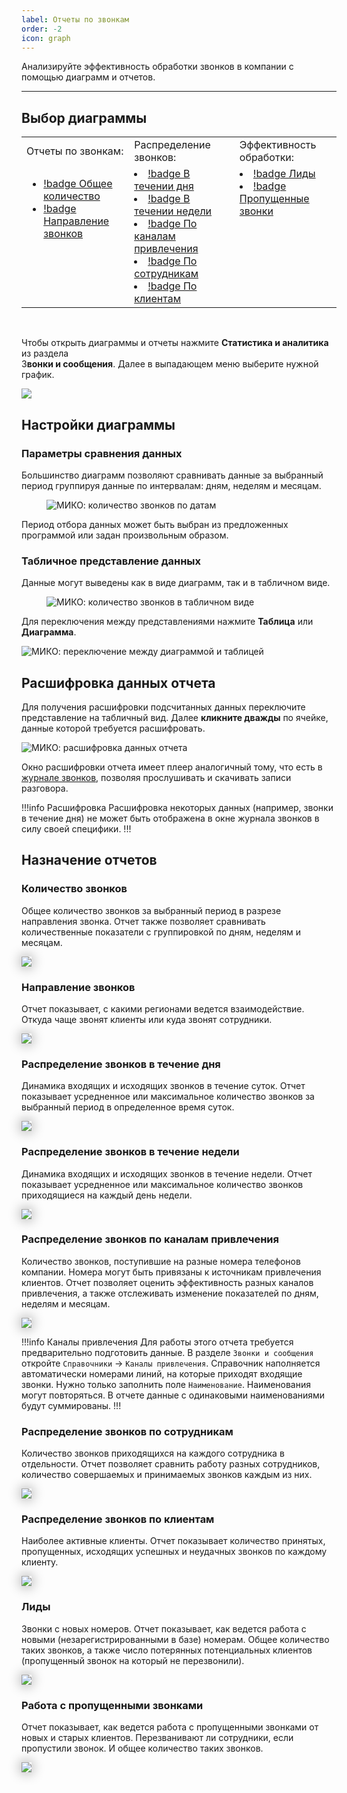 ```yaml
---
label: Отчеты по звонкам
order: -2
icon: graph
---
```


Анализируйте эффективность обработки звонков в компании с помощью диаграмм и отчетов.

---

## Выбор диаграммы

<table>
  <tr>
    <td style="border: none">Отчеты по звонкам:</td>
    <td style="border: none">Распределение звонков:</td>
    <td style="border: none">Эффективность обработки:</td>
  </tr>
  <tr>
    <td valign="top" style="border: none; margin: 0">

- [!badge Общее количество](#количество-звонков)
- [!badge Направление звонков](#направление-звонков)
    </td>
    <td valign="top" style="border: none">
- [!badge В течении дня](#распределение-звонков-в-течение-дня)
- [!badge В течении недели](#распределение-звонков-в-течение-недели)
- [!badge По каналам привлечения](#распределение-звонков-по-каналам-привлечения)
- [!badge По сотрудникам](#распределение-звонков-по-сотрудникам)
- [!badge По клиентам](#распределение-звонков-по-клиентам)
    </td>
    <td valign="top">
- [!badge Лиды](#лиды)
- [!badge Пропущенные звонки](#работа-с-пропущенными-звонками)
    </td>
  </tr>
</table>
<br>

Чтобы открыть диаграммы и отчеты нажмите **Статистика и аналитика** из раздела<br>
З**вонки и сообщения**. Далее в выпадающем меню выберите нужной график.

![](~/assets/journal/report-selection.png)

## Настройки диаграммы

### Параметры сравнения данных

Большинство диаграмм позволяют сравнивать данные за выбранный период группируя данные по интервалам: дням, неделям и
месяцам.

<figure class="content-center">
  <img class="miko-shadow img-zoomable"
  src="/assets/journal/data-comparation_0.png"
  srcset="/assets/journal/data-comparation_0_prev.png 1x, /assets/journal/data-comparation_0.png 2x"
  alt="МИКО: количество звонков по датам"
  />
</figure>

Период отбора данных может быть выбран из предложенных программой или задан произвольным образом.

### Табличное представление данных

Данные могут выведены как в виде диаграмм, так и в табличном виде.

<figure class="content-center">
  <img class="miko-shadow img-zoomable"
  src="/assets/journal/diag-table_0.png"
  srcset="/assets/journal/diag-table_0_prev.png 1x, /assets/journal/diag-table_0.png 2x"
  alt="МИКО: количество звонков в табличном виде"
  />
</figure>

Для переключения между представлениями нажмите **Таблица** или **Диаграмма**.

<img class="miko-shadow play-on-hover"  
    src="/assets/journal/perekluch_diag_tabl.gif"
    alt="МИКО: переключение между диаграммой и таблицей"
/>

## Расшифровка данных отчета

Для получения расшифровки подсчитанных данных переключите представление на табличный вид. Далее **кликните дважды** по
ячейке, данные которой требуется расшифровать.

<img class="miko-shadow play-on-hover"  
    src="/assets/journal/rasshifrovka.gif"
    alt="МИКО: расшифровка данных отчета"
/>

Окно расшифровки отчета имеет плеер аналогичный тому, что есть в
<a href='/user-guides/journal/calls-and-records#записи-разговора' target="_blank">журнале звонков</a>,
 позволяя прослушивать и скачивать записи разговора.

!!!info Расшифровка
Расшифровка некоторых данных (например, звонки в течение дня) не может быть отображена в окне журнала звонков в силу
своей специфики.
!!!

## Назначение отчетов

### Количество звонков

Общее количество звонков за выбранный период в разрезе направления звонка. Отчет также позволяет сравнивать
количественные показатели с группировкой по дням, неделям и месяцам.

[<img src="/assets/journal/call-count-preview.png" style="box-shadow: 0 0 20px 0 grey">](~/assets/journal/call-count.png)

### Направление звонков

Отчет показывает, с какими регионами ведется взаимодействие. Откуда чаще звонят клиенты или куда звонят сотрудники.

[<img src="/assets/journal/call-direction-preview.png" style="box-shadow: 0 0 20px 0 grey">](~/assets/journal/call-direction.png)

### Распределение звонков в течение дня

Динамика входящих и исходящих звонков в течение суток. Отчет показывает усредненное или максимальное количество звонков
за выбранный период в определенное время суток.

[<img src="/assets/journal/call-in-day-preview.png" style="box-shadow: 0 0 20px 0 grey">](~/assets/journal/call-in-day.png)

### Распределение звонков в течение недели

Динамика входящих и исходящих звонков в течение недели. Отчет показывает усредненное или максимальное количество звонков
приходящиеся на каждый день недели.

[<img src="/assets/journal/call-in-week-preview.png" style="box-shadow: 0 0 20px 0 grey">](~/assets/journal/call-in-week.png)

### Распределение звонков по каналам привлечения

Количество звонков, поступившие на разные номера телефонов компании. Номера могут быть привязаны к источникам
привлечения клиентов. Отчет позволяет оценить эффективность разных каналов привлечения, а также отслеживать изменение
показателей по дням, неделям и месяцам.

[<img src="/assets/journal/call-by-chanels-preview.png" style="box-shadow: 0 0 20px 0 grey">](~/assets/journal/call-by-chanels.png)

!!!info Каналы привлечения
Для работы этого отчета требуется предварительно подготовить данные. В разделе `Звонки и сообщения` откройте
`Справочники` -> `Каналы привлечения`. Справочник наполняется автоматически номерами линий, на которые приходят
входящие звонки. Нужно только заполнить поле `Наименование`. Наименования могут повторяться. В отчете данные с
одинаковыми наименованиями будут суммированы.
!!!

### Распределение звонков по сотрудникам

Количество звонков приходящихся на каждого сотрудника в отдельности. Отчет позволяет сравнить работу разных сотрудников,
количество совершаемых и принимаемых звонков каждым из них.

[<img src="/assets/journal/call-by-employees-preview.png" style="box-shadow: 0 0 20px 0 grey">](~/assets/journal/call-by-employees.png)

### Распределение звонков по клиентам

Наиболее активные клиенты. Отчет показывает количество принятых, пропущенных, исходящих успешных и неудачных звонков по
каждому клиенту.

[<img src="/assets/journal/call-customers-preview.png" style="box-shadow: 0 0 20px 0 grey">](~/assets/journal/call-customers.png)

### Лиды

Звонки с новых номеров. Отчет показывает, как ведется работа с новыми (незарегистрированными в базе) номерам. Общее
количество таких звонков, а также число потерянных потенциальных клиентов (пропущенный звонок на который не
перезвонили).

[<img src="/assets/journal/call-by-leeds-preview.png" style="box-shadow: 0 0 20px 0 grey">](~/assets/journal/call-by-leeds.png)

### Работа с пропущенными звонками

Отчет показывает, как ведется работа с пропущенными звонками от новых и старых клиентов. Перезванивают ли сотрудники,
если пропустили звонок. И общее количество таких звонков.

[<img src="/assets/journal/call-missing-preview.png" style="box-shadow: 0 0 20px 0 grey">](~/assets/journal/call-missing.png)

